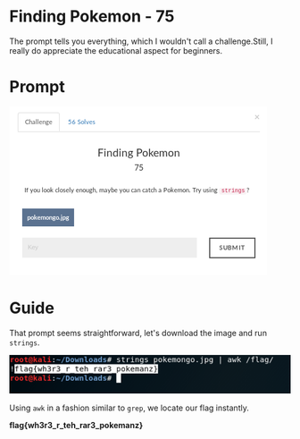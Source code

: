 # Finding Pokemon - 75
The prompt tells you everything, which I wouldn't call a challenge.Still, I really do appreciate the educational aspect for beginners.
# Prompt

![alt text](https://github.com/Jhayes97/MCCC1-Walkthrough/blob/master/src/pok1.PNG "Pokemon")

# Guide

That prompt seems straightforward, let's download the image and run `strings`.


![alt text](https://github.com/Jhayes97/MCCC1-Walkthrough/blob/master/src/pok2.PNG "Pokemon")

Using `awk` in a fashion similar to `grep`, we locate our flag instantly.

**flag{wh3r3_r_teh_rar3_pokemanz}**
